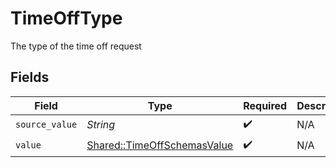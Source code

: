 # TimeOffType

The type of the time off request


## Fields

| Field                                                                     | Type                                                                      | Required                                                                  | Description                                                               |
| ------------------------------------------------------------------------- | ------------------------------------------------------------------------- | ------------------------------------------------------------------------- | ------------------------------------------------------------------------- |
| `source_value`                                                            | *String*                                                                  | :heavy_check_mark:                                                        | N/A                                                                       |
| `value`                                                                   | [Shared::TimeOffSchemasValue](../../models/shared/timeoffschemasvalue.md) | :heavy_check_mark:                                                        | N/A                                                                       |